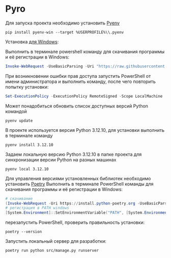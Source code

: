 # Pyro

Для запуска проекта необходимо установить [Pyenv](https://github.com/pyenv/pyenv?tab=readme-ov-file#installation)
```
pip install pyenv-win --target %USERPROFILE%\\.pyenv
```

Установка [для Windows](https://github.com/pyenv-win/pyenv-win/blob/master/docs/installation.md#installation):

Выполнить в терминале powershell команду для скачивания программы и её регистрации в Windows:
```PowerShell
Invoke-WebRequest -UseBasicParsing -Uri "https://raw.githubusercontent.com/pyenv-win/pyenv-win/master/pyenv-win/install-pyenv-win.ps1" -OutFile "./install-pyenv-win.ps1"; &"./install-pyenv-win.ps1"
```
При возникновении ошибки прав доступа запустить PowerShell от имени администратора и выполнить команду, после чего повторить попытку установки:
```PowerShell
Set-ExecutionPolicy -ExecutionPolicy RemoteSigned -Scope LocalMachine
```
Может понадобиться обновить список доступных версий Python командой
```
pyenv update
```

В проекте используется версия Python 3.12.10, для установки выполнить в терминале команду
```
pyenv install 3.12.10
```
Задаем локальную версию Python 3.12.10 в папке проекта для синхронизации версии Python на разных машинах
```
pyenv local 3.12.10
```

Для управления версиями установленных библиотек необходимо установить [Poetry](https://python-poetry.org/docs/#installing-with-the-official-installer)
Выполнить в терминале PowerShell команды для скачивания программы и её регистрации в Windows:
```PowerShell
# скачивание
(Invoke-WebRequest -Uri https://install.python-poetry.org -UseBasicParsing).Content | python -
# регистрация в PATH windows
[System.Environment]::SetEnvironmentVariable("PATH", [System.Environment]::GetEnvironmentVariable("PATH", [System.EnvironmentVariableTarget]::User) + ";$env:APPDATA\Python\Scripts", [System.EnvironmentVariableTarget]::User)
```

перезапустить PowerShell, проверить правильность установки:
```
poetry --version
```

Запустить локальный сервер для разработки:
```sh
poetry run python src/manage.py runserver
```